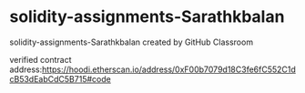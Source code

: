 # solidity-assignments-Sarathkbalan
solidity-assignments-Sarathkbalan created by GitHub Classroom

verified contract address:https://hoodi.etherscan.io/address/0xF00b7079d18C3fe6fC552C1dcB53dEabCdC5B715#code

